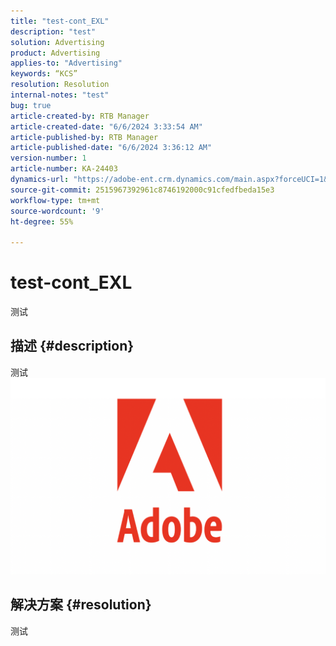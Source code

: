 ```yaml
---
title: "test-cont_EXL"
description: "test"
solution: Advertising
product: Advertising
applies-to: "Advertising"
keywords: “KCS”
resolution: Resolution
internal-notes: "test"
bug: true
article-created-by: RTB Manager
article-created-date: "6/6/2024 3:33:54 AM"
article-published-by: RTB Manager
article-published-date: "6/6/2024 3:36:12 AM"
version-number: 1
article-number: KA-24403
dynamics-url: "https://adobe-ent.crm.dynamics.com/main.aspx?forceUCI=1&pagetype=entityrecord&etn=knowledgearticle&id=f62f1394-b523-ef11-840a-000d3a5bee19"
source-git-commit: 2515967392961c8746192000c91cfedfbeda15e3
workflow-type: tm+mt
source-wordcount: '9'
ht-degree: 55%

---
```


# test-cont_EXL


测试

## 描述 {#description}

测试![](assets/___ddfa0be2-b523-ef11-840a-000d3a5bee19___.png)

## 解决方案 {#resolution}


测试
